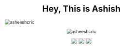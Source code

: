 <h1 align="center">Hey, This is Ashish</h1>

<p align="left"> <img src="https://komarev.com/ghpvc/?username=asheeshcric" alt="asheeshcric" /> </p>

<p align="center"> <img src="https://github-readme-stats.vercel.app/api?username=asheeshcric&show_icons=true" alt="asheeshcric" /> </p>

<p align="center">
  <a href="https://jashish.com.np" target="_blank"><img align="center" src="https://cdn.jsdelivr.net/npm/simple-icons@3.0.1/icons/internetexplorer.svg" alt="jashish" height="20" width="20" /></a>
  <a href="https://twitter.com/ashiz2013" target="_blank"><img align="center" src="https://cdn.jsdelivr.net/npm/simple-icons@3.0.1/icons/twitter.svg" alt="ashiz2013" height="20" width="20" /></a>
  <a href="https://linkedin.com/in/asheeshcric" target="_blank"><img align="center" src="https://cdn.jsdelivr.net/npm/simple-icons@3.0.1/icons/linkedin.svg" alt="asheeshcric" height="20" width="20" /></a>
</p>



<!--
**asheeshcric/asheeshcric** is a ✨ _special_ ✨ repository because its `README.md` (this file) appears on your GitHub profile.

Here are some ideas to get you started:

- 🔭 I’m currently working on ...
- 🌱 I’m currently learning ...
- 👯 I’m looking to collaborate on ...
- 🤔 I’m looking for help with ...
- 💬 Ask me about ...
- 📫 How to reach me: ...
- 😄 Pronouns: ...
- ⚡ Fun fact: ...
-->
